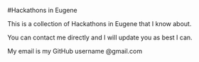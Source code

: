 #Hackathons in Eugene

This is a collection of Hackathons in Eugene that I know about.

You can contact me directly and I will update you as best I can.

My email is my GitHub username @gmail.com
